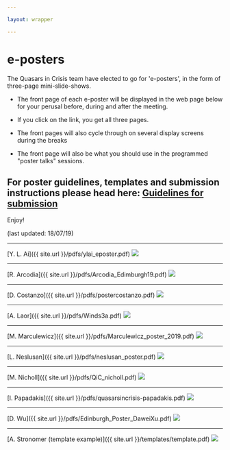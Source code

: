 ```yaml
---

layout: wrapper

---
```


# e-posters 

The Quasars in Crisis team have elected to go for 'e-posters', in the form of three-page mini-slide-shows.

* The front page of each e-poster will be displayed in the web page below for your perusal before, during and after the meeting.

* If you click on the link, you get all three pages.

* The front pages will also cycle through on several display screens during the breaks

* The front page will also be what you should use in the programmed "poster talks" sessions.

 
## For poster guidelines, templates and submission instructions please head here: [Guidelines for submission](posterPrep)

Enjoy!

(last updated: 18/07/19)

---

[Y. L. Ai]({{ site.url }}/pdfs/ylai_eposter.pdf)
<image src="{{ site.url }}/pngs/ylai_eposter.png" />

---

[R. Arcodia]({{ site.url }}/pdfs/Arcodia_Edimburgh19.pdf)
<image src="{{ site.url }}/pngs/Arcodia_Edimburgh19.png" />

---

[D. Costanzo]({{ site.url }}/pdfs/postercostanzo.pdf)
<image src="{{ site.url }}/pngs/postercostanzo.png" />

---

[A. Laor]({{ site.url }}/pdfs/Winds3a.pdf)
<image src="{{ site.url }}/pngs/Winds3a.png" />

---

[M. Marculewicz]({{ site.url }}/pdfs/Marculewicz_poster_2019.pdf)
<image src="{{ site.url }}/pngs/Marculewicz_poster_2019.png" />

---

[L. Neslusan]({{ site.url }}/pdfs/neslusan_poster.pdf)
<image src="{{ site.url }}/pngs/neslusan_poster.png" />

---

[M. Nicholl]({{ site.url }}/pdfs/QiC_nicholl.pdf)
<image src="{{ site.url }}/pngs/QiC_nicholl.png" />

---

[I. Papadakis]({{ site.url }}/pdfs/quasarsincrisis-papadakis.pdf)
<image src="{{ site.url }}/pngs/quasarsincrisis-papadakis.png" />

---

[D. Wu]({{ site.url }}/pdfs/Edinburgh_Poster_DaweiXu.pdf)
<image src="{{ site.url }}/pngs/Edinburgh_Poster_DaweiXu.png" />

---

[A. Stronomer (template example)]({{ site.url }}/templates/template.pdf)
<image src="{{ site.url }}/templates/template.png" />
